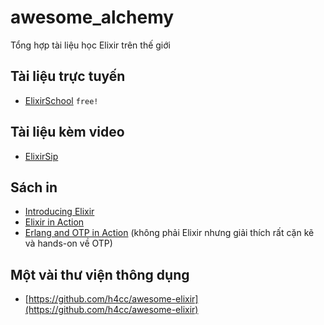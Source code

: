 # awesome_alchemy
Tổng hợp tài liệu học Elixir trên thế giới

##  Tài liệu trực tuyến
* [ElixirSchool](http://elixirschool.com/) `free!`

## Tài liệu kèm video
* [ElixirSip](http://elixirsips.com/)


## Sách in
* [Introducing Elixir](http://shop.oreilly.com/product/0636920030584.do)
* [Elixir in Action](https://www.manning.com/books/elixir-in-action)
* [Erlang and OTP in Action](https://www.manning.com/books/erlang-and-otp-in-action) (không phải Elixir nhưng giải thích rất cặn kẽ và hands-on về OTP)


## Một vài thư viện thông dụng
* [https://github.com/h4cc/awesome-elixir](https://github.com/h4cc/awesome-elixir)
